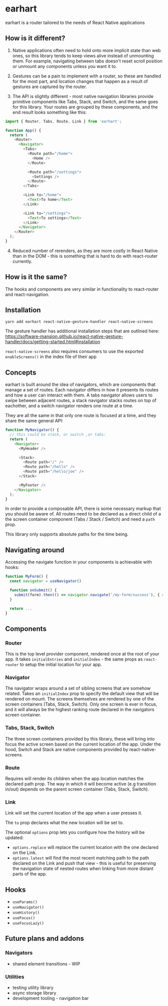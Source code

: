 # earhart

earhart is a router tailored to the needs of React Native applications

## How is it different?

1. Native applications often need to hold onto more implicit state than web ones, so this library tends to keep views alive instead of unmounting them. For example, navigating between tabs doesn't reset scroll position or unmount any components unless you want it to.

2. Gestures can be a pain to implement with a router, so these are handled for the most part, and location changes that happen as a result of gestures are captured by the router.

3. The API is slightly different - most native navigation libraries provide primitive components like Tabs, Stack, and Switch, and the same goes for this library. Your routes are grouped by these components, and the end result looks something like this:

```javascript
import { Router, Tabs, Route, Link } from 'earhart';

function App() {
  return (
    <Router>
      <Navigator>
        <Tabs>
          <Route path="/home">
            <Home />
          </Route>

          <Route path="/settings">
            <Settings />
          </Route>
        </Tabs>

        <Link to="/home">
          <Text>To home</Text>
        </Link>

        <Link to="/settings">
          <Text>To settings</Text>
        </Link>
      </Navigator>
    </Router>
  );
}
```

4. Reduced number of rerenders, as they are more costly in React Native than in the DOM - this is something that is hard to do with react-router currently.

## How is it the same?

The hooks and components are very similar in functionality to react-router and react-navigation.

## Installation

```bash
yarn add earhart react-native-gesture-handler react-native-screens
```

The gesture handler has additional installation steps that are outlined here:
https://software-mansion.github.io/react-native-gesture-handler/docs/getting-started.html#installation

`react-native-screens` also requires consumers to use the exported `enableScreens()` in the index file of their app

## Concepts

earhart is built around the idea of navigators, which are components that manage a set of routes. Each navigator differs in how it presents its routes and how a user can interact with them. A tabs navigator allows users to swipe between adjacent routes, a stack navigator stacks routes on top of eachother, and a switch navigator renders one route at a time.

They are all the same in that only one route is focused at a time, and they share the same general API:

```javascript
function MyNavigator() {
  // this could be stack, or switch ,or tabs:
  return (
    <Navigator>
      <MyHeader />

      <Stack>
        <Route path="/" />
        <Route path="/hello" />
        <Route path="/hello/joe" />
      </Stack>

      <MyFooter />
    </Navigator>
  );
}
```

In order to provide a composable API, there is some necessary markup that you should be aware of. All routes need to be declared as a direct child of a the screen container component (Tabs / Stack / Switch) and need a `path` prop.

This library only supports absolute paths for the time being.

## Navigating around

Accessing the navigate function in your components is achievable with hooks:

```javascript
function MyForm() {
  const navigator = useNavigator()

  function onSubmit() {
    submit(form).then(() => navigator.navigate('/my-form/success'), { replace: true })
  }

  return ...
}
```

## Components

### Router

This is the top level provider component, rendered once at the root of your app. It takes `initialEntries` and `initialIndex` - the same props as `react-router` to setup the initial location for your app.

### Navigator

The navigator wraps around a set of sibling screens that are somehow related. Takes an `initialIndex` prop to specify the default view that will be rendered on mount. The screens themselves are rendered by one of the screen containers (Tabs, Stack, Switch). Only one screen is ever in focus, and it will always be the highest ranking route declared in the navigators screen container.

### Tabs, Stack, Switch

The three screen containers provided by this library, these will bring into focus the active screen based on the current location of the app. Under the hood, Switch and Stack are native components provided by react-native-screens.

### Route

Requires will render its children when the app location matches the declared path prop.
The way in which it will become active (e.g transition in/out) depends on the parent screen container (Tabs, Stack, Switch).

### Link

Link will set the current location of the app when a user presses it.

The `to` prop declares what the new location will be set to.

The optional `options` prop lets you configure how the history will be updated:

- `options.replace` will replace the current location with the one declared on the Link.
- `options.latest` will find the most recent matching path to the path declared on the Link and push that view - this is useful for preserving the navigation state of nested routes when linking from more distant parts of the app.

## Hooks

- `useParams()`
- `useNavigator()`
- `useHistory()`
- `useFocus()`
- `useFocusLazy()`

## Future plans and addons

### Navigators

- shared element transitions - WIP

### Utilities

- testing utility library
- async storage library
- development tooling - navigation bar
